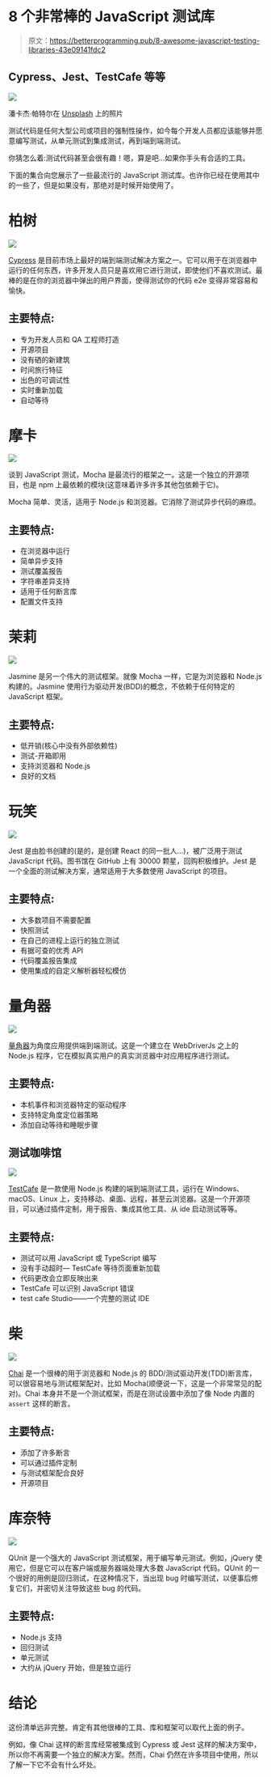 # 8 个非常棒的 JavaScript 测试库

> 原文：<https://betterprogramming.pub/8-awesome-javascript-testing-libraries-43e09141fdc2>

## Cypress、Jest、TestCafe 等等

![](img/6697b83a126b740f2de01db4bb1eccf3.png)

潘卡杰·帕特尔在 [Unsplash](https://unsplash.com?utm_source=medium&utm_medium=referral) 上的照片

测试代码是任何大型公司或项目的强制性操作，如今每个开发人员都应该能够并愿意编写测试，从单元测试到集成测试，再到端到端测试。

你猜怎么着:测试代码甚至会很有趣！嗯，算是吧…如果你手头有合适的工具。

下面的集合向您展示了一些最流行的 JavaScript 测试库。也许你已经在使用其中的一些了，但是如果没有，那绝对是时候开始使用了。

# 柏树

![](img/10db64639056f315a3ddb5fd1b76d44d.png)

[Cypress](https://github.com/cypress-io/cypress) 是目前市场上最好的端到端测试解决方案之一。它可以用于在浏览器中运行的任何东西，许多开发人员只是喜欢用它进行测试，即使他们不喜欢测试。最棒的是在你的浏览器中弹出的用户界面，使得测试你的代码 e2e 变得非常容易和愉快。

## 主要特点:

*   专为开发人员和 QA 工程师打造
*   开源项目
*   没有硒的新建筑
*   时间旅行特征
*   出色的可调试性
*   实时重新加载
*   自动等待

# 摩卡

![](img/274dd9933cde5d1fcbff16dc3b444b55.png)

谈到 JavaScript 测试，Mocha 是最流行的框架之一。这是一个独立的开源项目，也是 npm 上最依赖的模块(这意味着许多许多其他包依赖于它)。

Mocha 简单、灵活，适用于 Node.js 和浏览器。它消除了测试异步代码的麻烦。

## 主要特点:

*   在浏览器中运行
*   简单异步支持
*   测试覆盖报告
*   字符串差异支持
*   适用于任何断言库
*   配置文件支持

# 茉莉

![](img/7a5d19266b198bfc4a4ae26a639c67b3.png)

Jasmine 是另一个伟大的测试框架。就像 Mocha 一样，它是为浏览器和 Node.js 构建的。Jasmine 使用行为驱动开发(BDD)的概念，不依赖于任何特定的 JavaScript 框架。

## 主要特点:

*   低开销(核心中没有外部依赖性)
*   测试-开箱即用
*   支持浏览器和 Node.js
*   良好的文档

# 玩笑

![](img/ccfbe4b4301dc51b3ae9298f655cf16f.png)

Jest 是由脸书创建的(是的，是创建 React 的同一批人…)，被广泛用于测试 JavaScript 代码。图书馆在 GitHub 上有 30000 颗星，回购积极维护。Jest 是一个全面的测试解决方案，通常适用于大多数使用 JavaScript 的项目。

## 主要特点:

*   大多数项目不需要配置
*   快照测试
*   在自己的进程上运行的独立测试
*   有据可查的优秀 API
*   代码覆盖报告集成
*   使用集成的自定义解析器轻松模仿

# 量角器

![](img/35673652b2dee4e5e7c604aabb790b69.png)

[量角器](https://github.com/angular/protractor)为角度应用提供端到端测试。这是一个建立在 WebDriverJs 之上的 Node.js 程序，它在模拟真实用户的真实浏览器中对应用程序进行测试。

## 主要特点:

*   本机事件和浏览器特定的驱动程序
*   支持特定角度定位器策略
*   添加自动等待和睡眠步骤

## 测试咖啡馆

![](img/153837d615e04e28528b5dcca53a94ed.png)

[TestCafe](https://github.com/DevExpress/testcafe) 是一款使用 Node.js 构建的端到端测试工具，运行在 Windows、macOS、Linux 上，支持移动、桌面、远程，甚至云浏览器。这是一个开源项目，可以通过插件定制，用于报告、集成其他工具、从 ide 启动测试等等。

## 主要特点:

*   测试可以用 JavaScript 或 TypeScript 编写
*   没有手动超时— TestCafe 等待页面重新加载
*   代码更改会立即反映出来
*   TestCafe 可以识别 JavaScript 错误
*   test cafe Studio——一个完整的测试 IDE

# 柴

![](img/3011268945ceaa61096d7832de75f03e.png)

[Chai](https://github.com/chaijs/chai) 是一个很棒的用于浏览器和 Node.js 的 BDD/测试驱动开发(TDD)断言库，可以很容易地与测试框架配对，比如 Mocha(顺便说一下，这是一个非常常见的配对)。Chai 本身并不是一个测试框架，而是在测试设置中添加了像 Node 内置的`assert` 这样的断言。

## 主要特点:

*   添加了许多断言
*   可以通过插件定制
*   与测试框架配合良好
*   开源项目

# 库奈特

![](img/dbc80811e308b73d8208937b1305e1fb.png)

QUnit 是一个强大的 JavaScript 测试框架，用于编写单元测试。例如，jQuery 使用它，但是它可以在客户端或服务器端处理大多数 JavaScript 代码。QUnit 的一个很好的用例是回归测试，在这种情况下，当出现 bug 时编写测试，以便事后修复它们，并密切关注导致这些 bug 的代码。

## 主要特点:

*   Node.js 支持
*   回归测试
*   单元测试
*   大约从 jQuery 开始，但是独立运行

# 结论

这份清单远非完整。肯定有其他很棒的工具、库和框架可以取代上面的例子。

例如，像 Chai 这样的断言库经常被集成到 Cypress 或 Jest 这样的解决方案中，所以你不再需要一个独立的解决方案。然而，Chai 仍然在许多项目中使用，所以了解一下它不会有什么坏处。